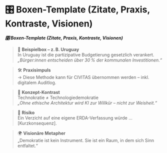 # 🎛️ Boxen-Template (Zitate, Praxis, Kontraste, Visionen)

_**🎛️ Boxen-Template (Zitate, Praxis, Kontraste, Visionen)**_

> 📌 **Beispielbox – z. B. Uruguay**\
> In Uruguay ist die partizipative Budgetierung gesetzlich verankert.\
> _„Bürger:innen entscheiden über 30 % der kommunalen Investitionen.“_

> 🛠️ **Praxisimpuls**\
> → Diese Methode kann für CIVITAS übernommen werden – inkl. digitalem Auditlog.

> 🧠 **Konzept-Kontrast**\
> Technokratie ≠ Technologiedemokratie\
> _„Ohne ethische Architektur wird KI zur Willkür – nicht zur Weisheit.“_

> 🧭 **Risiko**\
> Ein Verzicht auf eine eigene ERDA-Verfassung würde ... \[Kurzkonsequenz].

> 🌍 **Visionäre Metapher**\
> „Demokratie ist kein Instrument. Sie ist ein Raum, in dem sich Sinn entfaltet.“
